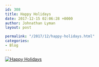 ```yaml
---
id: 308
title: Happy Holidays
date: 2017-12-15 02:06:28 +0000
author: Johnathan Lyman
layout: post

permalink: "/2017/12/happy-holidays.html"
categories:
- Blog
---
```

[![Happy Holidays](https://res.cloudinary.com/johnathan-org/image/upload/c_scale,q_auto:best,w_748/v1513278034/pigment_art/happy_holidays_1.jpg)][1]

[1]: https://res.cloudinary.com/johnathan-org/image/upload/v1513278034/pigment_art/happy_holidays_1.jpg